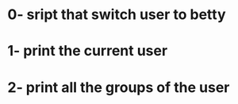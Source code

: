 # 0- sript that switch user to betty
# 1- print the current user 
# 2- print all the groups of the user
